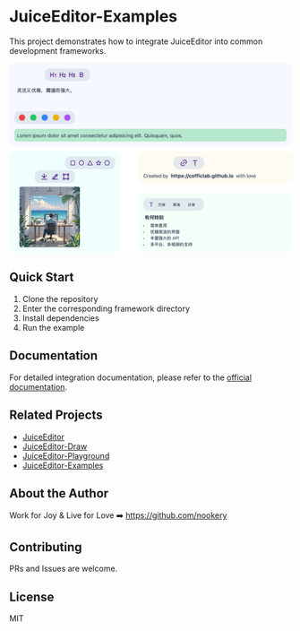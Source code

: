 # JuiceEditor-Examples

This project demonstrates how to integrate JuiceEditor into common development frameworks.

![JuiceEditor](./docs/hero.png)

## Quick Start

1. Clone the repository
2. Enter the corresponding framework directory
3. Install dependencies
4. Run the example

## Documentation

For detailed integration documentation, please refer to the [official documentation](https://cofficlab.github.io/en/juiceEditor).

## Related Projects

- [JuiceEditor](https://github.com/CofficLab/JuiceEditor)
- [JuiceEditor-Draw](https://github.com/CofficLab/JuiceEditor-Draw)
- [JuiceEditor-Playground](https://github.com/cofficlab/JuiceEditor-Playground)
- [JuiceEditor-Examples](https://github.com/cofficlab/JuiceEditor-Examples)

## About the Author

Work for Joy & Live for Love ➡️ <https://github.com/nookery>

## Contributing

PRs and Issues are welcome.

## License

MIT
